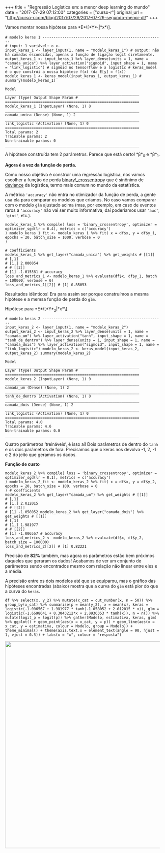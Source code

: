 +++
title = "Regressão Logística em: a menor deep learning do mundo"
date = "2017-07-29 07:12:00"
categories = ["curso-r"]
original_url = "http://curso-r.com/blog/2017/07/29/2017-07-29-segundo-menor-dl/"
+++

<p>
Vamos montar nossa hipótese para <span
class="math inline">*E*\[*Y*<sub>1</sub>|*x*\]</span>.
</p>
<pre class="r"><code># modelo keras 1 -------------------------------------------------------
# input: 1 vari&#xE1;vel: o x.
input_keras_1 &lt;- layer_input(1, name = &quot;modelo_keras_1&quot;) # output: n&#xE3;o h&#xE1; camadas escondidas, apenas a fun&#xE7;&#xE3;o de liga&#xE7;&#xE3;o logit diretamente.
output_keras_1 &lt;- input_keras_1 %&gt;% layer_dense(units = 1, name = &quot;camada_unica&quot;) %&gt;% layer_activation(&quot;sigmoid&quot;, input_shape = 1, name = &quot;link_logistic&quot;) # sigmoid no tensorflow &#xE9; a logistic # keras_model &#xE9; o que constr&#xF3;i a nossa hip&#xF3;tese f(x) (da E[y] = f(x))
modelo_keras_1 &lt;- keras_model(input_keras_1, output_keras_1) # summary(modelo_keras_1)</code></pre>
<pre><code>Model
_____________________________________________________________
Layer (type) Output Shape Param # =============================================================
modelo_keras_1 (InputLayer) (None, 1) 0 _____________________________________________________________
camada_unica (Dense) (None, 1) 2 _____________________________________________________________
link_logistic (Activation) (None, 1) 0 =============================================================
Total params: 2
Trainable params: 2
Non-trainable params: 0
_____________________________________________________________</code></pre>
<p>
A hipótese construída tem 2 parâmetros. Parece que está certo! <span
class="math inline">*β*<sub>0</sub></span> e <span
class="math inline">*β*<sub>1</sub></span>.
</p>
<p>
<strong>Agora é a vez da função de perda.</strong>
</p>
<p>
Como nosso objetivo é construir uma regressão logística, nós vamos
escolher a função de perda
<a href="http://deeplearning.net/software/theano/library/tensor/nnet/nnet.html#theano.tensor.nnet.nnet.binary_crossentropy">binary\_crossentropy</a>
que é sinônimo de
<a href="https://en.wikipedia.org/wiki/Deviance_(statistics)">deviance</a>
da logística, termo mais comum no mundo da estatística.
</p>
<p>
A métrica <code>'accuracy'</code> não entra no otimizador da função de
perda, a gente usa ela para comparar os modelos que criamos. No caso
vamos comparar com o modelo <code>glm</code> ajustado acima (mas, por
exemplo, em caso de eventos raros a <code>'accuracy'</code> não vai ser
muito informativa, daí poderíamos usar <code>'auc'</code>,
<code>'gini'</code>, etc.).
</p>
<pre class="r"><code>modelo_keras_1 %&gt;% compile( loss = &apos;binary_crossentropy&apos;, optimizer = optimizer_sgd(lr = 0.4), metrics = c(&apos;accuracy&apos;)
) modelo_keras_1_fit &lt;- modelo_keras_1 %&gt;% fit( x = df$x, y = df$y_1, epochs = 20, batch_size = 1000, verbose = 0
)</code></pre>
<pre class="r"><code># coefficients
modelo_keras_1 %&gt;% get_layer(&quot;camada_unica&quot;) %&gt;% get_weights # [[1]]
# [,1]
# [1,] 2.000054
# # [[2]]
# [1] -1.015561 # accuracy
loss_and_metrics_1 &lt;- modelo_keras_1 %&gt;% evaluate(df$x, df$y_1, batch = 100000, verbose = 0)
loss_and_metrics_1[[2]] # [1] 0.85053</code></pre>
<p>
Resultados idênticos! Era para assim ser porque construímos a mesma
hipótese e a memsa função de perda do <code>glm</code>.
</p>

<p>
Hipótese para <span
class="math inline">*E*\[*Y*<sub>2</sub>|*x*\]</span>.
</p>
<pre class="r"><code># modelo keras 2 -------------------------------------------------------
input_keras_2 &lt;- layer_input(1, name = &quot;modelo_keras_2&quot;) output_keras_2 &lt;- input_keras_2 %&gt;% layer_dense(units = 1, name = &quot;camada_um&quot;) %&gt;% layer_activation(&quot;tanh&quot;, input_shape = 1, name = &quot;tanh_de_dentro&quot;) %&gt;% layer_dense(units = 1, input_shape = 1, name = &quot;camada_dois&quot;) %&gt;% layer_activation(&quot;sigmoid&quot;, input_shape = 1, name = &quot;link_logistic&quot;) modelo_keras_2 &lt;- keras_model(input_keras_2, output_keras_2) summary(modelo_keras_2)</code></pre>
<pre><code>Model
_____________________________________________________________
Layer (type) Output Shape Param # =============================================================
modelo_keras_2 (InputLayer) (None, 1) 0 _____________________________________________________________
camada_um (Dense) (None, 1) 2 _____________________________________________________________
tanh_de_dentro (Activation) (None, 1) 0 _____________________________________________________________
camada_dois (Dense) (None, 1) 2 _____________________________________________________________
link_logistic (Activation) (None, 1) 0 =============================================================
Total params: 4.0
Trainable params: 4.0
Non-trainable params: 0.0
_____________________________________________________________
</code></pre>
<p>
Quatro parâmetros ‘treináveis’, é isso aí! Dois parâmetros de dentro do
<code>tanh</code> e os dois parâmetros de fora. Precisamos que o keras
nos devolva -1, 2, -1 e 2 do jeito que geramos os dados.
</p>
<p>
<strong>Função de custo</strong>
</p>
<pre class="r"><code>modelo_keras_2 %&gt;% compile( loss = &apos;binary_crossentropy&apos;, optimizer = optimizer_sgd(lr = 0.1), metrics = c(&apos;accuracy&apos;)
) modelo_keras_2_fit &lt;- modelo_keras_2 %&gt;% fit( x = df$x, y = df$y_2, epochs = 20, batch_size = 100, verbose = 0
) # coefficients
modelo_keras_2 %&gt;% get_layer(&quot;camada_um&quot;) %&gt;% get_weights # [[1]]
# [,1]
# [1,] 2.012015
# # [[2]]
# [1] -1.058052 modelo_keras_2 %&gt;% get_layer(&quot;camada_dois&quot;) %&gt;% get_weights # [[1]]
# [,1]
# [1,] 1.981977
# # [[2]]
# [1] -1.006567 # accuracy
loss_and_metrics_2 &lt;- modelo_keras_2 %&gt;% evaluate(df$x, df$y_2, batch_size = 100000)
loss_and_metrics_2[[2]] # [1] 0.82221</code></pre>
<p>
Precisão de <strong>82%</strong> também, mas agora os parâmetros estão
bem próximos daqueles que geraram os dados! Acabamos de ver um conjunto
de parâmetros sendo encontrados mesmo com relação não linear entre eles
e a média.
</p>
<p>
A precisão entre os dois modelos até que se equiparou, mas o gráfico das
hipóteses encontradas (abaixo) mostra que a curva do <code>glm</code>
está pior do que a curva do <code>keras</code>.
</p>
<pre class="r"><code>df %&gt;% select(x, y_2) %&gt;% mutate(x_cat = cut_number(x, n = 50)) %&gt;% group_by(x_cat) %&gt;% summarise(p = mean(y_2), x = mean(x), keras = logistic(-1.006567 + 1.981977 * tanh(-1.058052 + 2.012015 * x)), glm = logistic(-1.6698641 + 0.3043212*x + 2.0936353 * tanh(x)), n = n()) %&gt;% mutate(logit_p = logit(p)) %&gt;% gather(Modelo, estimativa, keras, glm) %&gt;% ggplot() + geom_point(aes(x = x_cat, y = p)) + geom_line(aes(x = x_cat, y = estimativa, colour = Modelo, group = Modelo)) + theme_minimal() + theme(axis.text.x = element_text(angle = 90, hjust = 1, vjust = 0.5)) + labs(x = &quot;x&quot;, colour = &quot;resposta&quot;)</code></pre>
<p>
<img src="http://curso-r.com/blog/2017-07-29-segundo-menor-dl_files/figure-html/unnamed-chunk-14-1.png" width="672">
</p>

